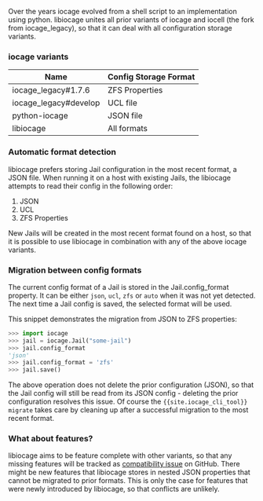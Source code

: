 Over the years iocage evolved from a shell script to an implementation using python.
libiocage unites all prior variants of iocage and iocell (the fork from iocage_legacy), so that it can deal with all configuration storage variants.

### iocage variants

| Name                      | Config Storage Format |
|---------------------------|-----------------------|
| iocage_legacy#1.7.6       | ZFS Properties        |
| iocage_legacy#develop     | UCL file              |
| python-iocage             | JSON file             |
| libiocage                 | All formats           |

### Automatic format detection

libiocage prefers storing Jail configuration in the most recent format, a JSON file.
When running it on a host with existing Jails, the libiocage attempts to read their config in the following order:

1. JSON
2. UCL
3. ZFS Properties

New Jails will be created in the most recent format found on a host, so that it is possible to use libiocage in combination with any of the above iocage variants.

### Migration between config formats

The current config format of a Jail is stored in the Jail.config_format property. It can be either `json`, `ucl`, `zfs` or `auto` when it was not yet detected.
The next time a Jail config is saved, the selected format will be used.

This snippet demonstrates the migration from JSON to ZFS properties:

```python
>>> import iocage
>>> jail = iocage.Jail("some-jail")
>>> jail.config_format
'json'
>>> jail.config_format = 'zfs'
>>> jail.save()
```

The above operation does not delete the prior configuration (JSON), so that the Jail config will still be read from its JSON config - deleting the prior configuration resolves this issue.
Of course the `{{site.iocage_cli_tool}} migrate` takes care by cleaning up after a successful migration to the most recent format.

### What about features?

libiocage aims to be feature complete with other variants, so that any missing features will be tracked as [compatibility issue](https://github.com/iocage/libiocage/issues?q=label%3Acompatibility) on GitHub. There might be new features that libiocage stores in nested JSON properties that cannot be migrated to prior formats. This is only the case for features that were newly introduced by libiocage, so that conflicts are unlikely.